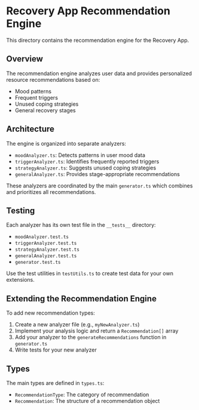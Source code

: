 
# Recovery App Recommendation Engine

This directory contains the recommendation engine for the Recovery App.

## Overview

The recommendation engine analyzes user data and provides personalized resource recommendations based on:

- Mood patterns
- Frequent triggers
- Unused coping strategies
- General recovery stages

## Architecture

The engine is organized into separate analyzers:

- `moodAnalyzer.ts`: Detects patterns in user mood data
- `triggerAnalyzer.ts`: Identifies frequently reported triggers
- `strategyAnalyzer.ts`: Suggests unused coping strategies
- `generalAnalyzer.ts`: Provides stage-appropriate recommendations

These analyzers are coordinated by the main `generator.ts` which combines and prioritizes all recommendations.

## Testing

Each analyzer has its own test file in the `__tests__` directory:

- `moodAnalyzer.test.ts`
- `triggerAnalyzer.test.ts`
- `strategyAnalyzer.test.ts`
- `generalAnalyzer.test.ts`
- `generator.test.ts`

Use the test utilities in `testUtils.ts` to create test data for your own extensions.

## Extending the Recommendation Engine

To add new recommendation types:

1. Create a new analyzer file (e.g., `myNewAnalyzer.ts`)
2. Implement your analysis logic and return a `Recommendation[]` array
3. Add your analyzer to the `generateRecommendations` function in `generator.ts`
4. Write tests for your new analyzer

## Types

The main types are defined in `types.ts`:

- `RecommendationType`: The category of recommendation
- `Recommendation`: The structure of a recommendation object
